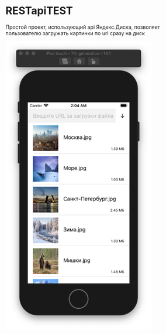 # RESTapiTEST
Простой проект, использующий api Яндекс.Диска, позволяет пользователю загружать картинки по url сразу на диск


<img src="https://raw.githubusercontent.com/d00m1r/RESTapiTEST/main/apiTEST.png" width="400" heigth="780">
